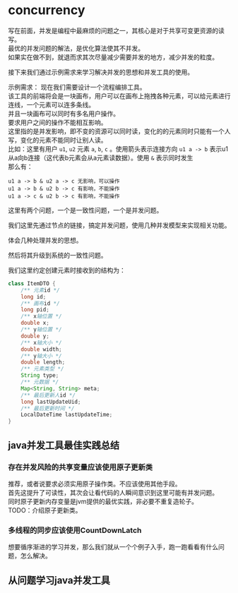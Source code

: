 # concurrency

写在前面，并发是编程中最麻烦的问题之一，其核心是对于共享可变更资源的读写。  
最优的并发问题的解法，是优化算法使其不并发。  
如果实在做不到，就退而求其次尽量减少需要并发的地方，减少并发的粒度。  

接下来我们通过示例需求来学习解决并发的思想和并发工具的使用。

示例需求：
现在我们需要设计一个流程编排工具。  
该工具的前端将会是一块画布，用户可以在画布上拖拽各种元素，可以给元素进行连线，一个元素可以连多条线。  
并且一块画布可以同时有多名用户操作。  
要求用户之间的操作不能相互影响。  
这里指的是并发影响，即不变的资源可以同时读，变化的的元素同时只能有一个人写，变化的元素不能同时让别人读。  
比如：这里有用户 `u1`, `u2` 元素 `a`, `b`, `c` 。使用箭头表示连接方向 `u1 a -> b` 表示u1从a向b连接（这代表b元素会从a元素读数据）。使用 `&` 表示同时发生  
那么有：
```
u1 a -> b & u2 a -> c 无影响，可以操作
u1 a -> b & u2 b -> c 有影响，不能操作
u1 a -> c & u2 b -> c 有影响，不能操作
```

这里有两个问题，一个是一致性问题，一个是并发问题。

我们这里先通过节点的链接，搞定并发问题，使用几种并发模型来实现相关功能。

体会几种处理并发的思想。

然后将其升级到系统的一致性问题。

我们这里约定创建元素时接收到的结构为：
```java
class ItemDTO {
	/** 元素id */
    long id;
    /** 画布id */
	long pid;
	/** x轴位置 */
	double x;
	/** y轴位置 */
	double y;
	/** x轴大小 */
	double width;
	/** y轴大小 */
	double length;
	/** 元素类型 */
	String type;
	/** 元数据 */
	Map<String, String> meta;
	/** 最后更新人id */
    long lastUpdateUid;
    /** 最后更新时间 */
    LocalDateTime lastUpdateTime;
}
```


## java并发工具最佳实践总结

### 存在并发风险的共享变量应该使用原子更新类
推荐，或者说要求必须实用原子操作类。不应该使用其他手段。  
首先这提升了可读性，其次会让看代码的人瞬间意识到这里可能有并发问题。  
同时原子更新内存变量是jvm提供的最优实践，非必要不重复造轮子。  
TODO：介绍原子更新类。

### 多线程的同步应该使用CountDownLatch


想要循序渐进的学习并发，那么我们就从一个个例子入手，跑一跑看看有什么问题，怎么解决。

## 从问题学习java并发工具


